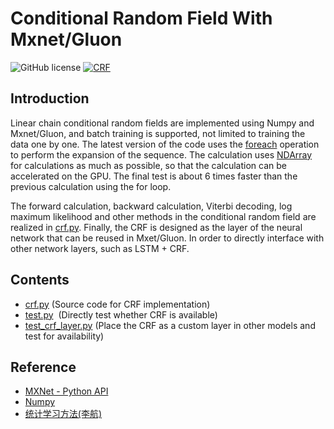 # Conditional Random Field With Mxnet/Gluon
![GitHub license](https://img.shields.io/badge/license-Apache2.0-blue.svg)
[![CRF](https://img.shields.io/badge/Moudle-CRF-green.svg)](./crf.py)
## Introduction
Linear chain conditional random fields are implemented using Numpy and Mxnet/Gluon, and batch training is supported, not limited to training the data one by one. The latest version of the code uses the [foreach](https://mxnet.incubator.apache.org/api/python/ndarray/contrib.html?highlight=fore#mxnet.ndarray.contrib.foreach)  operation to perform the expansion of the sequence. The calculation uses [NDArray](https://mxnet.incubator.apache.org/api/python/ndarray/sparse.html?highlight=nd#module-mxnet.ndarray)  for calculations as much as possible, so that the calculation can be accelerated on the GPU. The final test is about 6 times faster than the previous calculation using the for loop.

The forward calculation, backward calculation, Viterbi decoding, log maximum likelihood and other methods in the conditional random field are realized in [crf.py](./crf.py). Finally, the CRF is designed as the layer of the neural network that can be reused in Mxet/Gluon. In order to directly interface with other network layers, such as LSTM + CRF.

## Contents
* [crf.py](./crf.py)  (Source code for CRF implementation)
* [test.py](./test.py)  (Directly test whether CRF is available)
* [test_crf_layer.py](./test_crf_layer.py)  (Place the CRF as a custom layer in other models and test for availability)

## Reference
* [MXNet - Python API](https://mxnet.incubator.apache.org/api/python/index.html)
* [Numpy](https://docs.scipy.org/doc/numpy/user/quickstart.html)
* [统计学习方法(李航)](https://baike.baidu.com/item/%E7%BB%9F%E8%AE%A1%E5%AD%A6%E4%B9%A0%E6%96%B9%E6%B3%95/10430179?fr=aladdin)

